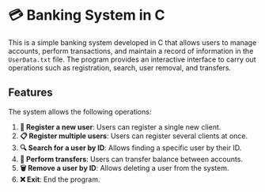 # 💳 Banking System in C

This is a simple banking system developed in C that allows users to manage accounts, perform transactions, and maintain a record of information in the `UserData.txt` file. The program provides an interactive interface to carry out operations such as registration, search, user removal, and transfers.

## Features

The system allows the following operations:

1. **👤 Register a new user**: Users can register a single new client.
2. **📋 Register multiple users**: Users can register several clients at once.
3. **🔍 Search for a user by ID**: Allows finding a specific user by their ID.
4. **💸 Perform transfers**: Users can transfer balance between accounts.
5. **🗑️ Remove a user by ID**: Allows deleting a user from the system.
6. **❌ Exit**: End the program.
